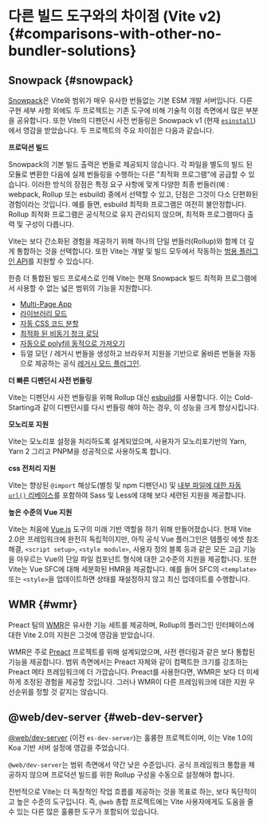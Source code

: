 # 다른 빌드 도구와의 차이점 (Vite v2) {#comparisons-with-other-no-bundler-solutions}

## Snowpack {#snowpack}

[Snowpack](https://www.snowpack.dev/)은 Vite와 범위가 매우 유사한 번들없는 기본 ESM 개발 서버입니다. 다른 구현 세부 사항 외에도 두 프로젝트는 기존 도구에 비해 기술적 이점 측면에서 많은 부분을 공유합니다. 또한 Vite의 디펜던시 사전 번들링은 Snowpack v1 (현재 [`esinstall`](https://github.com/snowpackjs/snowpack/tree/main/esinstall))에서 영감을 받았습니다. 두 프로젝트의 주요 차이점은 다음과 같습니다.

**프로덕션 빌드**

Snowpack의 기본 빌드 출력은 번들로 제공되지 않습니다. 각 파일을 별도의 빌드 된 모듈로 변환한 다음에 실제 번들링을 수행하는 다른 "최적화 프로그램"에 공급할 수 있습니다. 이러한 방식의 장점은 특정 요구 사항에 맞게 다양한 최종 번들러(예 : webpack, Rollup 또는 esbuild) 중에서 선택할 수 있고, 단점은 그것이 다소 단편화된 경험이라는 것입니다. 예를 들면, esbuild 최적화 프로그램은 여전히 불안정합니다. Rollup 최적화 프로그램은 공식적으로 유지 관리되지 않으며, 최적화 프로그램마다 출력 및 구성이 다릅니다.

Vite는 보다 간소화된 경험을 제공하기 위해 하나의 단일 번들러(Rollup)와 함께 더 깊게 통합하는 것을 선택합니다. 또한 Vite는 개발 및 빌드 모두에서 작동하는 [범용 플러그인 API](./api-plugin)를 지원할 수 있습니다.

한층 더 통합된 빌드 프로세스로 인해 Vite는 현재 Snowpack 빌드 최적화 프로그램에서 사용할 수 없는 넓은 범위의 기능을 지원합니다.

- [Multi-Page App](./build#multi-page-app)
- [라이브러리 모드](./build#library-mode)
- [자동 CSS 코드 분할](./features#css-code-splitting)
- [최적화 된 비동기 청크 로딩](./features#async-chunk-loading-optimization)
- [자동으로 polyfill 동적으로 가져오기](./features#dynamic-import-polyfill)
- 듀얼 모던 / 레거시 번들을 생성하고 브라우저 지원을 기반으로 올바른 번들을 자동으로 제공하는 공식 [레거시 모드 플러그인](https://github.com/vitejs/vite/tree/main/packages/plugin-legacy).

**더 빠른 디펜던시 사전 번들링**

Vite는 디펜던시 사전 번들링을 위해 Rollup 대신 [esbuild](https://esbuild.github.io/)를 사용합니다. 이는 Cold-Starting과 같이 디펜던시를 다시 번들링 해야 하는 경우, 이 성능을 크게 향상시킵니다.

**모노리포 지원**

Vite는 모노리포 설정을 처리하도록 설계되었으며, 사용자가 모노리포기반의 Yarn, Yarn 2 그리고 PNPM을 성공적으로 사용하도록 합니다.

**css 전처리 지원**

Vite는 향상된 `@import` 해상도(별칭 및 npm 디펜던시) 및 [내부 파일에 대한 자동 `url()` 리베이스](./features#import-inlining-and-rebasing)를 포함하여 Sass 및 Less에 대해 보다 세련된 지원을 제공합니다.

**높은 수준의 Vue 지원**

Vite는 처음에 [Vue.js](https://vuejs.org/) 도구의 미래 기반 역할을 하기 위해 만들어졌습니다. 현재 Vite 2.0은 프레임워크에 완전히 독립적이지만, 아직 공식 Vue 플러그인은 템플릿 에셋 참조 해결, `<script setup>`, `<style module>`, 사용자 정의 블록 등과 같은 모든 고급 기능을 아우르는 Vue의 단일 파일 컴포넌트 형식에 대한 고수준의 지원을 제공합니다. 또한 Vite는 Vue SFC에 대해 세분화된 HMR을 제공합니다. 예를 들어 SFC의 `<template>` 또는 `<style>`을 업데이트하면 상태를 재설정하지 않고 최신 업데이트를 수행합니다.

## WMR {#wmr}

Preact 팀의 [WMR](https://github.com/preactjs/wmr)은 유사한 기능 세트를 제공하며, Rollup의 플러그인 인터페이스에 대한 Vite 2.0의 지원은 그것에 영감을 받았습니다.

WMR은 주로 [Preact](https://preactjs.com/) 프로젝트를 위해 설계되었으며, 사전 렌더링과 같은 보다 통합된 기능을 제공합니다. 범위 측면에서는 Preact 자체와 같이 컴팩트한 크기를 강조하는 Preact 메타 프레임워크에 더 가깝습니다. Preact를 사용한다면, WMR은 보다 더 미세하게 조정된 경험을 제공할 것입니다. 그러나 WMR이 다른 프레임워크에 대한 지원 우선순위를 정할 것 같지는 않습니다.

## @web/dev-server {#web-dev-server}

[@web/dev-server](https://modern-web.dev/docs/dev-server/overview/) (이전 `es-dev-server`)는 훌륭한 프로젝트이며, 이는 Vite 1.0의 Koa 기반 서버 설정에 영감을 주었습니다.

`@web/dev-server`는 범위 측면에서 약간 낮은 수준입니다. 공식 프레임워크 통합을 제공하지 않으며 프로덕션 빌드를 위한 Rollup 구성을 수동으로 설정해야 합니다.

전반적으로 Vite는 더 독창적인 작업 흐름를 제공하는 것을 목표로 하는, 보다 독단적이고 높은 수준의 도구입니다. 즉, `@web` 총합 프로젝트에는 Vite 사용자에게도 도움을 줄 수 있는 다른 많은 훌륭한 도구가 포함되어 있습니다.
